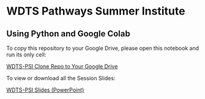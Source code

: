 # WDTS Pathways Summer Institute
## Using Python and Google Colab

To copy this repository to your Google Drive, please open this notebook and run its only cell:

[WDTS-PSI Clone Repo to Your Google Drive](https://drive.google.com/file/d/17pIbGtXJYUSHO6vwFOhATuzRkmN6SirS/view?usp=sharing)

To view or download all the Session Slides:

[WDTS-PSI Slides (PowerPoint)](https://brookhavenlab.sharepoint.com/:f:/s/wdts-psi/EmDvy2gq2QJNtciq0EMofnIBImsXVH_0mSO5PZI2lDMGLw)